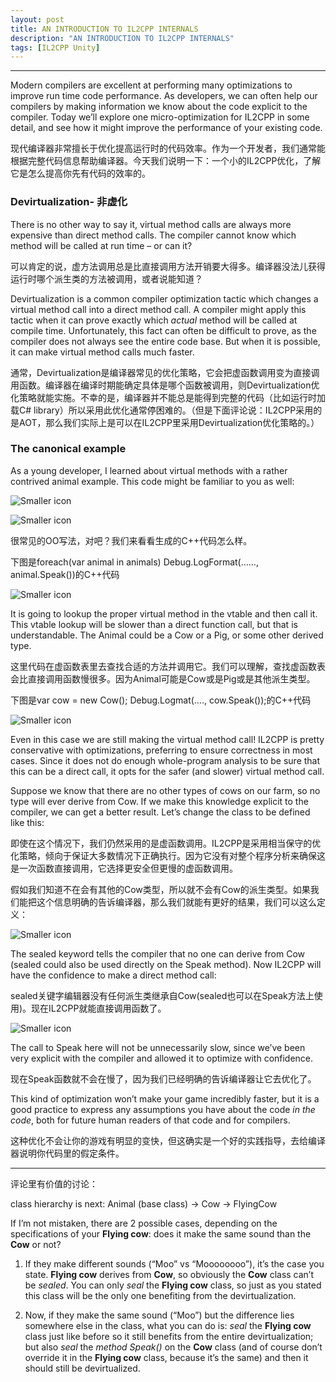```yaml
---
layout: post
title: AN INTRODUCTION TO IL2CPP INTERNALS
description: "AN INTRODUCTION TO IL2CPP INTERNALS"
tags: [IL2CPP Unity]
---
```


----------------------

Modern compilers are excellent at performing many optimizations to improve run time code performance. As developers, we can often help our compilers by making information we know about the code explicit to the compiler. Today we’ll explore one micro-optimization for IL2CPP in some detail, and see how it might improve the performance of your existing code.

现代编译器非常擅长于优化提高运行时的代码效率。作为一个开发者，我们通常能根据完整代码信息帮助编译器。今天我们说明一下：一个小的IL2CPP优化，了解它是怎么提高你先有代码的效率的。

### Devirtualization- 非虚化

There is no other way to say it, virtual method calls are always more expensive than direct method calls. The compiler cannot know which method will be called at run time – or can it?

可以肯定的说，虚方法调用总是比直接调用方法开销要大得多。编译器没法儿获得运行时哪个派生类的方法被调用，或者说能知道？

Devirtualization is a common compiler optimization tactic which changes a virtual method call into a direct method call. A compiler might apply this tactic when it can prove exactly which *actual* method will be called at compile time. Unfortunately, this fact can often be difficult to prove, as the compiler does not always see the entire code base. But when it is possible, it can make virtual method calls much faster.

通常，Devirtualization是编译器常见的优化策略，它会把虚函数调用变为直接调用函数。编译器在编译时期能确定具体是哪个函数被调用，则Devirtualization优化策略就能实施。不幸的是，编译器并不能总是能得到完整的代码（比如运行时加载C# library）所以采用此优化通常停困难的。（但是下面评论说：IL2CPP采用的是AOT，那么我们实际上是可以在IL2CPP里采用Devirtualization优化策略的。）

### The canonical example

As a young developer, I learned about virtual methods with a rather contrived animal example. This code might be familiar to you as well:

![Smaller icon](http://awalife.top/images/9/animal.png)

![Smaller icon](http://awalife.top/images/9/farm.png)

很常见的OO写法，对吧？我们来看看生成的C++代码怎么样。

下图是foreach(var animal in animals) Debug.LogFormat(……, animal.Speak())的C++代码

![Smaller icon](http://awalife.top/images/9/c_1.png)

It is going to lookup the proper virtual method in the vtable and then call it. This vtable lookup will be slower than a direct function call, but that is understandable. The Animal could be a Cow or a Pig, or some other derived type.

这里代码在虚函数表里去查找合适的方法并调用它。我们可以理解，查找虚函数表会比直接调用函数慢很多。因为Animal可能是Cow或是Pig或是其他派生类型。

下图是var cow = new Cow(); Debug.Logmat(…., cow.Speak());的C++代码

![Smaller icon](http://awalife.top/images/9/c2.png)

Even in this case we are still making the virtual method call! IL2CPP is pretty conservative with optimizations, preferring to ensure correctness in most cases. Since it does not do enough whole-program analysis to be sure that this can be a direct call, it opts for the safer (and slower) virtual method call.

Suppose we know that there are no other types of cows on our farm, so no type will ever derive from Cow. If we make this knowledge explicit to the compiler, we can get a better result. Let’s change the class to be defined like this:

即使在这个情况下，我们仍然采用的是虚函数调用。IL2CPP是采用相当保守的优化策略，倾向于保证大多数情况下正确执行。因为它没有对整个程序分析来确保这是一次函数直接调用，它选择更安全但更慢的虚函数调用。

假如我们知道不在会有其他的Cow类型，所以就不会有Cow的派生类型。如果我们能把这个信息明确的告诉编译器，那么我们就能有更好的结果，我们可以这么定义：

![Smaller icon](http://awalife.top/images/9/seal.png)

The sealed keyword tells the compiler that no one can derive from Cow (sealed could also be used directly on the Speak method). Now IL2CPP will have the confidence to make a direct method call:

sealed关键字编辑器没有任何派生类继承自Cow(sealed也可以在Speak方法上使用)。现在IL2CPP就能直接调用函数了。

![Smaller icon](http://awalife.top/images/9/seal_c.png)

The call to Speak here will not be unnecessarily slow, since we’ve been very explicit with the compiler and allowed it to optimize with confidence.

现在Speak函数就不会在慢了，因为我们已经明确的告诉编译器让它去优化了。

This kind of optimization won’t make your game incredibly faster, but it is a good practice to express any assumptions you have about the code *in the code*, both for future human readers of that code and for compilers.

这种优化不会让你的游戏有明显的变快，但这确实是一个好的实践指导，去给编译器说明你代码里的假定条件。


---------

评论里有价值的讨论：

class hierarchy is next:
Animal (base class) -> Cow -> FlyingCow

If I’m not mistaken, there are 2 possible cases, depending on the specifications of your **Flying cow**: does it make the same sound than the **Cow** or not?

1) If they make different sounds (“Moo” vs “Moooooooo”), it’s the case you state. **Flying cow** derives from **Cow**, so obviously the **Cow** class can’t be *sealed*. You can only *seal* the **Flying cow** class, so just as you stated this class will be the only one benefiting from the devirtualization.

2) Now, if they make the same sound (“Moo”) but the difference lies somewhere else in the class, what you can do is: *seal* the **Flying cow** class just like before so it still benefits from the entire devirtualization; but also *seal* the *method Speak()* on the **Cow** class (and of course don’t override it in the **Flying cow** class, because it’s the same) and then it should still be devirtualized.